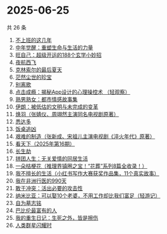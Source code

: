 # 2025-06-25

共 26 条

<!-- BEGIN WEREAD -->
<!-- 最后更新时间 2025-06-25 16:14:19 +0800 -->
1. [不上班的这几年](https://weread.qq.com/web/bookDetail/6e5323a0813aba08eg018ab0)
1. [中年觉醒：重塑生命与生活的力量](https://weread.qq.com/web/bookDetail/a8e32b20813aba09eg016d64)
1. [旺自己：超级开运的188个玄学小妙招](https://weread.qq.com/web/bookDetail/edb321d0813aba0efg01605a)
1. [夜航西飞](https://weread.qq.com/web/bookDetail/f8d326c071a7542af8dc0e6)
1. [克林索尔的最后夏天](https://weread.qq.com/web/bookDetail/2eb32580813aba09dg01940c)
1. [茫然尘世的珍宝](https://weread.qq.com/web/bookDetail/a0732670813aba10cg0127b6)
1. [别离歌](https://weread.qq.com/web/bookDetail/b3f32960813aba0f7g0152c8)
1. [点击成瘾：揭秘App设计的心理操控术 （轻观察）](https://weread.qq.com/web/bookDetail/17a32ee0813ab9eb9g0129e8)
1. [熟男熟女：都市情感故事集](https://weread.qq.com/web/bookDetail/e0932590813aba09fg011417)
1. [伊朗：被低估的文明与未完成的变革](https://weread.qq.com/web/bookDetail/d0e32310728bbf39d0e8e76)
1. [焕羽（张婧仪、周翊然主演同名电视剧原著）](https://weread.qq.com/web/bookDetail/65d32410813ab8df9g0149ab)
1. [悉达多](https://weread.qq.com/web/bookDetail/dac326e0813ab9fcbg014003)
1. [饭桌追凶](https://weread.qq.com/web/bookDetail/ed032fd0813aba051g014bd0)
1. [艰难的制造（张新成、宋祖儿主演电视剧《淬火年代》原著）](https://weread.qq.com/web/bookDetail/a3732620595a72a376b89e4)
1. [看天下（2025年第16期）](https://weread.qq.com/web/bookDetail/fc9320a0813aba0d2g01228b)
1. [长生劫](https://weread.qq.com/web/bookDetail/7df32f80813ab9fcfg0196f6)
1. [拼团人生：无关爱情的同居生活](https://weread.qq.com/web/bookDetail/60f326f0813ab7477g014ceb)
1. [一朵桔梗花（推理界镇圈之宝！“花葬”系列8篇全收录！）](https://weread.qq.com/web/bookDetail/78a32ba0813aba065g0179fc)
1. [我不擅长的生活（小红书写作大赛获奖作品集，11个真实故事）](https://weread.qq.com/web/bookDetail/7ed32240813aba03ag013218)
1. [我在非洲行医的990天](https://weread.qq.com/web/bookDetail/30332060813ab9fe2g011e5b)
1. [敢于冲突：活出必要的攻击性](https://weread.qq.com/web/bookDetail/b8132720813ab9ef2g016b3a)
1. [纳米比亚：可以娶10个老婆，不用工作却比我们富足（轻游记）](https://weread.qq.com/web/bookDetail/e9b326f0813aba0b4g014637)
1. [自为墓志铭](https://weread.qq.com/web/bookDetail/7e7326805c036d7e7b7a204)
1. [巴比伦最富有的人](https://weread.qq.com/web/bookDetail/34f32f30813aba09eg013b63)
1. [我的重生日记：生死之外，皆是擦伤](https://weread.qq.com/web/bookDetail/d7432640813ab9560g013cc5)
1. [人类群星闪耀时](https://weread.qq.com/web/bookDetail/5a6326b0813aba023g01325c)
<!-- END WEREAD -->